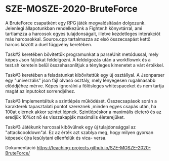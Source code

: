 # SZE-MOSZE-2020-BruteForce

A BruteForce csapatként egy RPG játék megvalósításán dolgozunk. Jelenlegi állapotunkban rendelkezünk a Fighter.h könyvtárral, ami tartlamzza a harcosok egyes tulajdonságait, illetve kezdetleges interakciót más harcosokkal. Source.cpp tartalmazza az első összecsapást kettő harcos között a duel függvény keretében.

Task#2 keretében bővítettük programunkat a parseUnit metódussal, mely képes Json fájlokat feldolgozni. A feldolgozás után a workflownk és a test.sh keretein belűl összehasonlítjuk a tényleges kimenetet a várt értékkel.

Task#3 keretében a feladatunkat kibővítettük egy új osztállyal. A Jsonparser egy "univerzális" json fájl olvasó osztály, mely lényegesen rugalmasabb előddjéhez mérve. Képes ignorálni a fölösleges whitespaceket és nem tartja magát az inputokot sorrendjéhez.

Task#3 Implementáltuk a szintlépés működését. Összecsapások során a karakterek tapasztalati pontot szereznek ,minden egyes csapás után, ha 100at elérnek akkor szintet lépnek.
Szintlépéskor a maximális életerő és az eredjük 10%ot nő és visszakapják maximális életerejüket.

Task#3 Játékunk harcosai kibővülnek egy új tulajdonsággal az "attackcooldown"al. Ez az érték azt szablya meg, hogy milyen gyorsan képesek újra lesúlytani ellenfelük és vica- versa. 

Dokumentáció
https://teaching-projects.github.io/SZE-MOSZE-2020-BruteForce/
